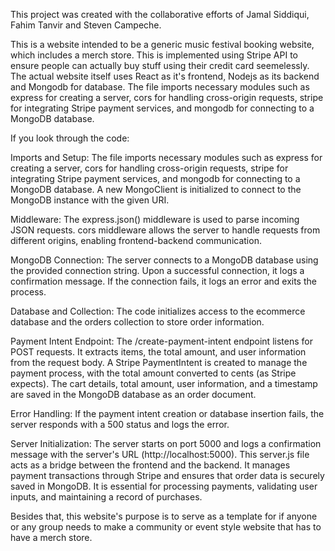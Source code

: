This project was created with the collaborative efforts of Jamal Siddiqui, Fahim Tanvir and Steven Campeche. 

This is a website intended to be a generic music festival booking website, which includes a merch store. This is implemented using Stripe API to ensure people can actually buy stuff using their credit card seemelessly. The actual website itself uses React as it's frontend, Nodejs as its backend and Mongodb for database. The file imports necessary modules such as express for creating a server, cors for handling cross-origin requests, stripe for integrating Stripe payment services, and mongodb for connecting to a MongoDB database.

If you look through the code:


Imports and Setup:
The file imports necessary modules such as express for creating a server, cors for handling cross-origin requests, stripe for integrating Stripe payment services, and mongodb for connecting to a MongoDB database.
A new MongoClient is initialized to connect to the MongoDB instance with the given URI.


Middleware:
The express.json() middleware is used to parse incoming JSON requests.
cors middleware allows the server to handle requests from different origins, enabling frontend-backend communication.


MongoDB Connection:
The server connects to a MongoDB database using the provided connection string.
Upon a successful connection, it logs a confirmation message. If the connection fails, it logs an error and exits the process.


Database and Collection:
The code initializes access to the ecommerce database and the orders collection to store order information.


Payment Intent Endpoint:
The /create-payment-intent endpoint listens for POST requests.
It extracts items, the total amount, and user information from the request body.
A Stripe PaymentIntent is created to manage the payment process, with the total amount converted to cents (as Stripe expects).
The cart details, total amount, user information, and a timestamp are saved in the MongoDB database as an order document.


Error Handling:
If the payment intent creation or database insertion fails, the server responds with a 500 status and logs the error.


Server Initialization:
The server starts on port 5000 and logs a confirmation message with the server's URL (http://localhost:5000).
This server.js file acts as a bridge between the frontend and the backend. It manages payment transactions through Stripe and ensures that order data is securely saved in MongoDB. It is essential for processing payments, validating user inputs, and maintaining a record of purchases.

Besides that, this website's purpose is to serve as a template for if anyone or any group needs to make a community or event style website that has to have a merch store. 

